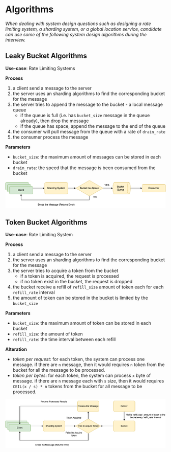 # Algorithms

*When dealing with system design questions such as designing a rate limiting system, a sharding system, or a global location service, candidate can use some of the following system design algorithms during the interview.*

## Leaky Bucket Algorithms

**Use-case**: Rate Limiting Systems

**Process**
1. a client send a message to the server
2. the server uses an sharding algorithms to find the corresponding bucket for the message
3. the server tries to append the message to the bucket - a local message queue
   - if the queue is full (i.e. has `bucket_size` message in the queue already), then drop the message
   - if the queue has space, append the message to the end of the queue
4. the consumer will pull message from the queue with a rate of `drain_rate`
5. the consumer process the message

**Parameters**
- `bucket_size`: the maximum amount of messages can be stored in each bucket
- `drain_rate`: the speed that the message is been consumed from the bucket

![Leaky Bucket Algorithms](./images/algorithms_000.png)

## Token Bucket Algorithms

**Use-case**: Rate Limiting System

**Process**
1. a client send a message to the server
2. the server uses an sharding algorithms to find the corresponding bucket for the message
3. the server tries to acquire a token from the bucket
   - if a token is acquired, the request is processed
   - if no token exist in the bucket, the request is dropped
4. the bucket receive a refill of `refill_size` amount of token each for each `refill_rate` interval
5. the amount of token can be stored in the bucket is limited by the `bucket_size`


**Parameters**
- `bucket_size`: the maximum amount of token can be stored in each bucket
- `refill_size`: the amount of token
- `refill_rate`: the time interval between each refill

**Alteration**
- *token per request*: for each token, the system can process one message. if there are `n` message, then it would requires `n` token from the bucket for all the message to be processed.
- *token per bytes*: for each token, the system can process `x` byte of message. if there are `n` message each with `s` size, then it would requires `CEIL(x / s) * n` tokens from the bucket for all message to be processed.

![Token Bucket Algorithms](./images/algorithms_001.png)